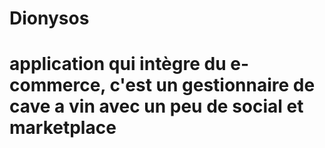 # Dionysos
# application qui intègre du e-commerce, c'est un gestionnaire de cave a vin avec un peu de social et marketplace